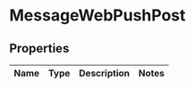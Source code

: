 

# MessageWebPushPost

## Properties

Name | Type | Description | Notes
------------ | ------------- | ------------- | -------------



